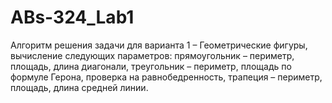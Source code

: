 # ABs-324_Lab1
Алгоритм решения задачи для варианта 1 – Геометрические фигуры, вычисление следующих параметров: прямоугольник – периметр, площадь, длина диагонали, треугольник – периметр, площадь по формуле Герона, проверка на равнобедренность, трапеция – периметр, площадь, длина средней линии.

